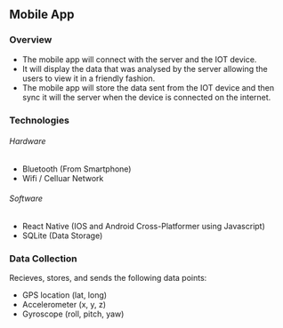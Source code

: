 ## Mobile App

### Overview
  - The mobile app will connect with the server and the IOT device.
  - It will display the data that was analysed by the server allowing the users to view it in a friendly fashion.
  - The mobile app will store the data sent from the IOT device and then sync it will the server when the device is connected on the internet.

### Technologies
###### Hardware
  - Bluetooth (From Smartphone)
  - Wifi / Celluar Network

###### Software
  - React Native (IOS and Android Cross-Platformer using Javascript)
  - SQLite (Data Storage)

### Data Collection
Recieves, stores, and sends the following data points:
  - GPS location (lat, long)
  - Accelerometer (x, y, z)
  - Gyroscope (roll, pitch, yaw)